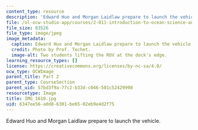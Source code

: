 ```yaml
---
content_type: resource
description: 'Edward Huo and Morgan Laidlaw prepare to launch the vehicle. '
file: /ol-ocw-studio-app/courses/2-011-introduction-to-ocean-science-and-engineering-spring-2006/6347ee56a0d86301be6502eb9e4d2f75_IMG_1610.jpg
file_size: 83526
file_type: image/jpeg
image_metadata:
  caption: Edward Huo and Morgan Laidlaw prepare to launch the vehicle.
  credit: Photo by Prof. Techet.
  image-alt: Two students lifting the ROV at the dock's edge.
learning_resource_types: []
license: https://creativecommons.org/licenses/by-nc-sa/4.0/
ocw_type: OCWImage
parent_title: Part 2
parent_type: CourseSection
parent_uid: 57bd3f9a-77c2-b33d-c046-501c52429998
resourcetype: Image
title: IMG_1610.jpg
uid: 6347ee56-a0d8-6301-be65-02eb9e4d2f75
---
```

Edward Huo and Morgan Laidlaw prepare to launch the vehicle. 